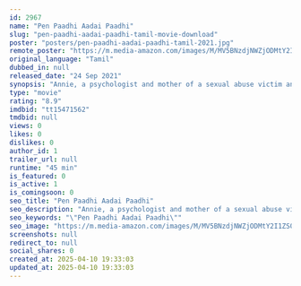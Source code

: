 ```yaml
---
id: 2967
name: "Pen Paadhi Aadai Paadhi"
slug: "pen-paadhi-aadai-paadhi-tamil-movie-download"
poster: "posters/pen-paadhi-aadai-paadhi-tamil-2021.jpg"
remote_poster: "https://m.media-amazon.com/images/M/MV5BNzdjNWZjODMtY2I1ZS00ODY1LWI0MjItMDI4MTIxYjhiY2VhXkEyXkFqcGdeQXVyMTM3NjU5MjA0._V1_SX300.jpg"
original_language: "Tamil"
dubbed_in: null
released_date: "24 Sep 2021"
synopsis: "Annie, a psychologist and mother of a sexual abuse victim and Azar, a young Youtuber plans together to interview a serial rapist Kanthan who is released on parole."
type: "movie"
rating: "8.9"
imdbid: "tt15471562"
tmdbid: null
views: 0
likes: 0
dislikes: 0
author_id: 1
trailer_url: null
runtime: "45 min"
is_featured: 0
is_active: 1
is_comingsoon: 0
seo_title: "Pen Paadhi Aadai Paadhi"
seo_description: "Annie, a psychologist and mother of a sexual abuse victim and Azar, a young Youtuber plans together to interview a serial rapist Kanthan who is released on parole."
seo_keywords: "\"Pen Paadhi Aadai Paadhi\""
seo_image: "https://m.media-amazon.com/images/M/MV5BNzdjNWZjODMtY2I1ZS00ODY1LWI0MjItMDI4MTIxYjhiY2VhXkEyXkFqcGdeQXVyMTM3NjU5MjA0._V1_SX300.jpg"
screenshots: null
redirect_to: null
social_shares: 0
created_at: 2025-04-10 19:33:03
updated_at: 2025-04-10 19:33:03
---
```


